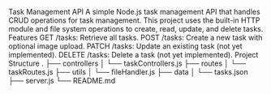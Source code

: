 Task Management API
A simple Node.js task management API that handles CRUD operations for task management. This project uses the built-in HTTP module and file system operations to create, read, update, and delete tasks.
Features
GET /tasks: Retrieve all tasks.
POST /tasks: Create a new task with optional image upload.
PATCH /tasks: Update an existing task (not yet implemented).
DELETE /tasks: Delete a task (not yet implemented).
Project Structure
.
├── controllers
│   └── taskControllers.js
├── routes
│   └── taskRoutes.js
├── utils
│   └── fileHandler.js
├── data
│   └── tasks.json
├── server.js
└── README.md
